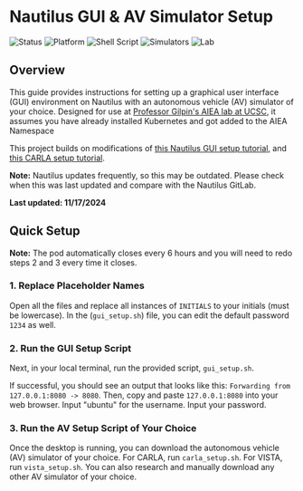 # Nautilus GUI & AV Simulator Setup

![Status](https://img.shields.io/badge/Status-Complete-yellowgreen) ![Platform](https://img.shields.io/badge/Platform-Linux%20%7C%20Kubernetes-blue?logo=linux) ![Shell Script](https://img.shields.io/badge/Bash-Script-yellow?logo=gnubash) ![Simulators](https://img.shields.io/badge/Simulators-CARLA%20%7C%20VISTA-orange) ![Lab](https://img.shields.io/badge/Associated%20Lab-AIEA-red)

## Overview 

This guide provides instructions for setting up a graphical user interface (GUI) environment on Nautilus with an autonomous vehicle (AV) simulator of your choice. Designed for use at [Professor Gilpin's AIEA lab at UCSC](https://aiea-lab.github.io/), it assumes you have already installed Kubernetes and got added to the AIEA Namespace

This project builds on modifications of [this Nautilus GUI setup tutorial](https://github.com/richard-dao/Nautilus-GUI), and [this CARLA setup tutorial](https://github.com/cruz-control/nautilus/blob/main/sample-nautilus-desktop-gui/carla_setup.sh).

**Note:** Nautilus updates frequently, so this may be outdated. Please check when this was last updated and compare with the Nautilus GitLab.

**Last updated: 11/17/2024**

## Quick Setup
**Note:** The pod automatically closes every 6 hours and you will need to redo steps 2 and 3 every time it closes.

### 1. Replace Placeholder Names
Open all the files and replace all instances of `INITIALS` to your initials (must be lowercase). In the (`gui_setup.sh`) file, you can edit the default password `1234` as well.

### 2. Run the GUI Setup Script
Next, in your local terminal, run the provided script, `gui_setup.sh`.

If successful, you should see an output that looks like this: `Forwarding from 127.0.0.1:8080 -> 8080`. Then, copy and paste `127.0.0.1:8080` into your web browser. Input "ubuntu" for the username. Input your password.

### 3. Run the AV Setup Script of Your Choice
Once the desktop is running, you can download the autonomous vehicle (AV) simulator of your choice. For CARLA, run `carla_setup.sh`. For VISTA, run `vista_setup.sh`. You can also research and manually download any other AV simulator of your choice.
